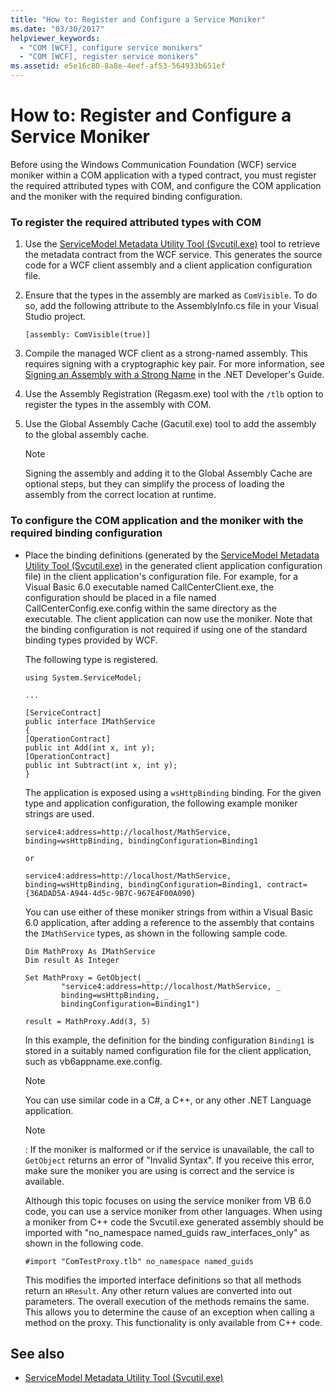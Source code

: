 ```yaml
---
title: "How to: Register and Configure a Service Moniker"
ms.date: "03/30/2017"
helpviewer_keywords: 
  - "COM [WCF], configure service monikers"
  - "COM [WCF], register service monikers"
ms.assetid: e5e16c80-8a8e-4eef-af53-564933b651ef
---
```

# How to: Register and Configure a Service Moniker
Before using the Windows Communication Foundation (WCF) service moniker within a COM application with a typed contract, you must register the required attributed types with COM, and configure the COM application and the moniker with the required binding configuration.  
  
### To register the required attributed types with COM  
  
1.  Use the [ServiceModel Metadata Utility Tool (Svcutil.exe)](../../../../docs/framework/wcf/servicemodel-metadata-utility-tool-svcutil-exe.md) tool to retrieve the metadata contract from the WCF service. This generates the source code for a WCF client assembly and a client application configuration file.  
  
2.  Ensure that the types in the assembly are marked as `ComVisible`. To do so, add the following attribute to the AssemblyInfo.cs file in your Visual Studio project.  
  
    ```  
    [assembly: ComVisible(true)]  
    ```  
  
3.  Compile the managed WCF client as a strong-named assembly. This requires signing with a cryptographic key pair. For more information, see [Signing an Assembly with a Strong Name](https://go.microsoft.com/fwlink/?LinkId=94874) in the .NET Developer's Guide.  
  
4.  Use the Assembly Registration (Regasm.exe) tool with the `/tlb` option to register the types in the assembly with COM.  
  
5.  Use the Global Assembly Cache (Gacutil.exe) tool to add the assembly to the global assembly cache.  
  
    > [!NOTE]
    >  Signing the assembly and adding it to the Global Assembly Cache are optional steps, but they can simplify the process of loading the assembly from the correct location at runtime.  
  
### To configure the COM application and the moniker with the required binding configuration  
  
-   Place the binding definitions (generated by the [ServiceModel Metadata Utility Tool (Svcutil.exe)](../../../../docs/framework/wcf/servicemodel-metadata-utility-tool-svcutil-exe.md) in the generated client application configuration file) in the client application's configuration file. For example, for a Visual Basic 6.0 executable named CallCenterClient.exe, the configuration should be placed in a file named CallCenterConfig.exe.config within the same directory as the executable. The client application can now use the moniker. Note that the binding configuration is not required if using one of the standard binding types provided by WCF.  
  
     The following type is registered.  
  
    ```  
    using System.ServiceModel;  
  
    ...  
  
    [ServiceContract]   
    public interface IMathService   
    {  
    [OperationContract]  
    public int Add(int x, int y);  
    [OperationContract]  
    public int Subtract(int x, int y);  
    }  
    ```  
  
     The application is exposed using a `wsHttpBinding` binding. For the given type and application configuration, the following example moniker strings are used.  
  
    ```  
    service4:address=http://localhost/MathService, binding=wsHttpBinding, bindingConfiguration=Binding1  
    ```  
  
     `or`  
  
    ```  
    service4:address=http://localhost/MathService, binding=wsHttpBinding, bindingConfiguration=Binding1, contract={36ADAD5A-A944-4d5c-9B7C-967E4F00A090}  
    ```  
  
     You can use either of these moniker strings from within a Visual Basic 6.0 application, after adding a reference to the assembly that contains the `IMathService` types, as shown in the following sample code.  
  
    ```  
    Dim MathProxy As IMathService  
    Dim result As Integer  
  
    Set MathProxy = GetObject( _  
            "service4:address=http://localhost/MathService, _  
            binding=wsHttpBinding, _  
            bindingConfiguration=Binding1")  
  
    result = MathProxy.Add(3, 5)  
    ```  
  
     In this example, the definition for the binding configuration `Binding1` is stored in a suitably named configuration file for the client application, such as vb6appname.exe.config.  
  
    > [!NOTE]
    >  You can use similar code in a C#, a C++, or any other .NET Language application.  
  
    > [!NOTE]
    >  : If the moniker is malformed or if the service is unavailable, the call to `GetObject` returns an error of "Invalid Syntax". If you receive this error, make sure the moniker you are using is correct and the service is available.  
  
     Although this topic focuses on using the service moniker from VB 6.0 code, you can use a service moniker from other languages. When using a moniker from C++ code the Svcutil.exe generated assembly should be imported with "no_namespace named_guids raw_interfaces_only" as shown in the following code.  
  
    ```  
    #import "ComTestProxy.tlb" no_namespace named_guids  
    ```  
  
     This modifies the imported interface definitions so that all methods return an `HResult`. Any other return values are converted into out parameters. The overall execution of the methods remains the same. This allows you to determine the cause of an exception when calling a method on the proxy. This functionality is only available from C++ code.  
  
## See also
- [ServiceModel Metadata Utility Tool (Svcutil.exe)](../../../../docs/framework/wcf/servicemodel-metadata-utility-tool-svcutil-exe.md)
